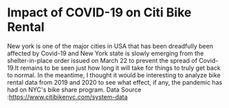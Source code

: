 # Impact of COVID-19 on Citi Bike Rental
New york is one of the major cities in USA that has been dreadfully been affected by Covid-19 and New York state is slowly emerging from the shelter-in-place order issued on March 22 to prevent the spread of Covid-19.It remains to be seen just how long it will take for things to truly get back to normal. In the meantime, I thought it would be interesting to analyze bike rental data from 2019 and 2020 to see what effect, if any, the pandemic has had on NYC's bike share program. Data Source :https://www.citibikenyc.com/system-data
